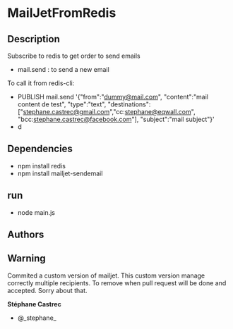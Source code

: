 MailJetFromRedis
=========
## Description
Subscribe to redis to get order to send emails
* mail.send : to send a new email

To call it from redis-cli: 
* PUBLISH mail.send '{"from":"dummy@mail.com", "content":"mail content de test", "type":"text", "destinations":["stephane.castrec@gmail.com","cc:stephane@eqwall.com", "bcc:stephane.castrec@facebook.com"], "subject":"mail subject"}'
* d
## Dependencies
* npm install redis
* npm install mailjet-sendemail

## run
* node main.js

## Authors

## Warning
Commited a custom version of mailjet. 
This custom version manage correctly multiple recipients. 
To remove when pull request will be done and accepted.
Sorry about that.

**Stéphane Castrec**
+ @\_stephane_
